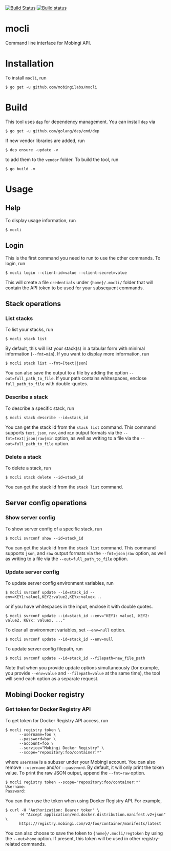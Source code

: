 [![Build Status](https://travis-ci.org/mobingilabs/mocli.svg?branch=master)](https://travis-ci.org/mobingilabs/mocli)
[![Build status](https://ci.appveyor.com/api/projects/status/hv1y1n3oku9frxye?svg=true)](https://ci.appveyor.com/project/flowerinthenight/mocli)

# mocli

Command line interface for Mobingi API.

# Installation

To install `mocli`, run

```
$ go get -u github.com/mobingilabs/mocli
```

# Build

This tool uses [`dep`](https://github.com/golang/dep) for dependency management. You can install `dep` via

```
$ go get -u github.com/golang/dep/cmd/dep
```

If new vendor libraries are added, run

```
$ dep ensure -update -v
```

to add them to the `vendor` folder. To build the tool, run

```
$ go build -v
```

# Usage

## Help

To display usage information, run

```
$ mocli
```

## Login

This is the first command you need to run to use the other commands. To login, run

```
$ mocli login --client-id=value --client-secret=value
```

This will create a file `credentials` under `{home}/.mocli/` folder that will contain the API token to be used for your subsequent commands.

## Stack operations

### List stacks

To list your stacks, run

```
$ mocli stack list
```

By default, this will list your stack(s) in a tabular form with minimal information (`--fmt=min`). If you want to display more information, run

```
$ mocli stack list --fmt=[text|json]
```

You can also save the output to a file by adding the option `--out=full_path_to_file`. If your path contains whitespaces, enclose `full_path_to_file` with double-quotes.

### Describe a stack

To describe a specific stack, run

```
$ mocli stack describe --id=stack_id
```

You can get the stack id from the `stack list` command. This command supports `text`, `json`, `raw`, and `min` output formats via the `--fmt=text|json|raw|min` option, as well as writing to a file via the `--out=full_path_to_file` option.

### Delete a stack

To delete a stack, run

```
$ mocli stack delete --id=stack_id
```

You can get the stack id from the `stack list` command.

## Server config operations

### Show server config

To show server config of a specific stack, run

```
$ mocli svrconf show --id=stack_id
```

You can get the stack id from the `stack list` command. This command supports `json`, and `raw` output formats via the `--fmt=json|raw` option, as well as writing to a file via the `--out=full_path_to_file` option.

### Update server config

To update server config environment variables, run

```
$ mocli svrconf update --id=stack_id --env=KEY1:value1,KEY2:value2,KEYx:valuex...
```

or if you have whitespaces in the input, enclose it with double quotes.

```
$ mocli svrconf update --id=stack_id --env="KEY1: value1, KEY2: value2, KEYx: valuex, ..."
```

To clear all environment variables, set `--env=null` option.

```
$ mocli svrconf update --id=stack_id --env=null
```

To update server config filepath, run

```
$ mocli svrconf update --id=stack_id --filepath=new_file_path
```

Note that when you provide update options simultaneously (for example, you provide `--env=value` and `--filepath=value` at the same time), the tool will send each option as a separate request.

## Mobingi Docker registry

### Get token for Docker Registry API

To get token for Docker Registry API access, run

```
$ mocli registry token \
      --username=foo \
      --password=bar \
      --account=foo \
      --service="Mobingi Docker Registry" \
      --scope="repository:foo/container:*"
```

where `username` is a subuser under your Mobingi account. You can also remove `--username` and/or `--password`. By default, it will only print the token value. To print the raw JSON output, append the `--fmt=raw` option.

```
$ mocli registry token --scope="repository:foo/container:*"
Username:
Password:
```

You can then use the token when using Docker Registry API. For example,

```
$ curl -H "Authorization: Bearer token" \
      -H "Accept application/vnd.docker.distribution.manifest.v2+json" \
      https://registry.mobingi.com/v2/foo/container/manifests/latest
```

You can also choose to save the token to `{home}/.mocli/regtoken` by using the `--out=home` option. If present, this token will be used in other registry-related commands.
